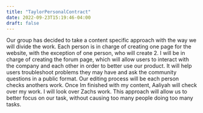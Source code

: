```yaml
---
title: "TaylorPersonalContract"
date: 2022-09-23T15:19:46-04:00
draft: false
---
```

<html>
<body>
<p>
Our group has decided to take a content specific approach with the way we will divide the work. Each person is in charge of creating one page for the website, with the exception of one person, who will create 2. I will be in charge of creating the forum page, which will allow users to interact with the company and each other in order to better use our product. It will help users troubleshoot problems they may have and ask the community questions in a public format. Our editing process will be each person checks anothers work. Once Im finished with my content, Aaliyah will check over my work. I will look over Zachs work. This approach will allow us to better focus on our task, without causing too many people doing too many tasks. 
</p>
</body>
<html>